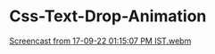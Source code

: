 # Css-Text-Drop-Animation


[Screencast from 17-09-22 01:15:07 PM IST.webm](https://user-images.githubusercontent.com/77185336/190846641-31b82ed6-0c62-4769-a32f-92de710fa15f.webm)
